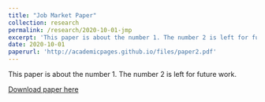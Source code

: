 ```yaml
---
title: "Job Market Paper"
collection: research
permalink: /research/2020-10-01-jmp
excerpt: 'This paper is about the number 1. The number 2 is left for future work.'
date: 2020-10-01
paperurl: 'http://academicpages.github.io/files/paper2.pdf'
---
```

This paper is about the number 1. The number 2 is left for future work.

[Download paper here](http://academicpages.github.io/files/paper1.pdf)

